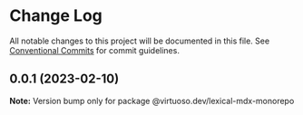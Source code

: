 # Change Log

All notable changes to this project will be documented in this file.
See [Conventional Commits](https://conventionalcommits.org) for commit guidelines.

## 0.0.1 (2023-02-10)

**Note:** Version bump only for package @virtuoso.dev/lexical-mdx-monorepo
